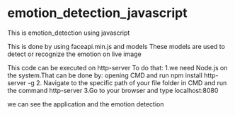 # emotion_detection_javascript

This is emotion_detection using javascript

This is done by using faceapi.min.js and models
These models are used to detect or recognize the emotion on live image

This code can be executed on http-server
To do that:
1.we need Node.js on the system.That can be done by: 
     opening CMD and run npm install http-server -g
2. Navigate to the specific path of your file folder in CMD and run the command http-server
3.Go to your browser and type localhost:8080

we can see the application and the emotion detection
